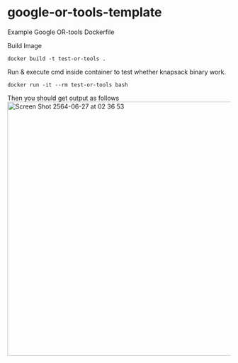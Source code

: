 # google-or-tools-template
Example Google OR-tools Dockerfile 

Build Image
```
docker build -t test-or-tools .
```
Run & execute cmd inside container to test whether knapsack binary work.
```
docker run -it --rm test-or-tools bash
```
Then you should get output as follows
<img width="573" alt="Screen Shot 2564-06-27 at 02 36 53" src="https://user-images.githubusercontent.com/13428859/123523891-12743480-d6f1-11eb-882f-e2a1c200e758.png">
